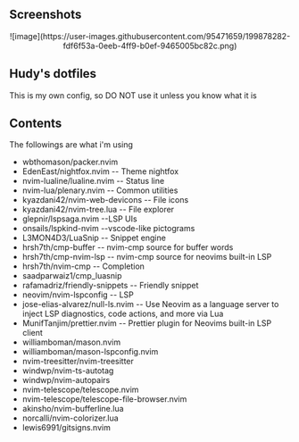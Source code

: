 ## Screenshots
<div style="text-align:center">![image](https://user-images.githubusercontent.com/95471659/199878282-fdf6f53a-0eeb-4ff9-b0ef-9465005bc82c.png)</div>

## Hudy's dotfiles
This is my own config, so DO NOT use it unless you know what it is

## Contents

The followings are what i'm using

- wbthomason/packer.nvim
- EdenEast/nightfox.nvim -- Theme nightfox
- nvim-lualine/lualine.nvim -- Status line
- nvim-lua/plenary.nvim -- Common utilities
- kyazdani42/nvim-web-devicons -- File icons 
- kyazdani42/nvim-tree.lua -- File explorer
- glepnir/lspsaga.nvim --LSP UIs
- onsails/lspkind-nvim --vscode-like pictograms
- L3MON4D3/LuaSnip -- Snippet engine
- hrsh7th/cmp-buffer -- nvim-cmp source for buffer words
- hrsh7th/cmp-nvim-lsp -- nvim-cmp source for neovims built-in LSP
- hrsh7th/nvim-cmp -- Completion
- saadparwaiz1/cmp_luasnip
- rafamadriz/friendly-snippets -- Friendly snippet
- neovim/nvim-lspconfig -- LSP
- jose-elias-alvarez/null-ls.nvim -- Use Neovim as a language server to inject LSP diagnostics, code actions, and more via Lua
- MunifTanjim/prettier.nvim -- Prettier plugin for Neovims built-in LSP client
- williamboman/mason.nvim
- williamboman/mason-lspconfig.nvim
- nvim-treesitter/nvim-treesitter
- windwp/nvim-ts-autotag
- windwp/nvim-autopairs
- nvim-telescope/telescope.nvim
- nvim-telescope/telescope-file-browser.nvim
- akinsho/nvim-bufferline.lua
- norcalli/nvim-colorizer.lua
- lewis6991/gitsigns.nvim
